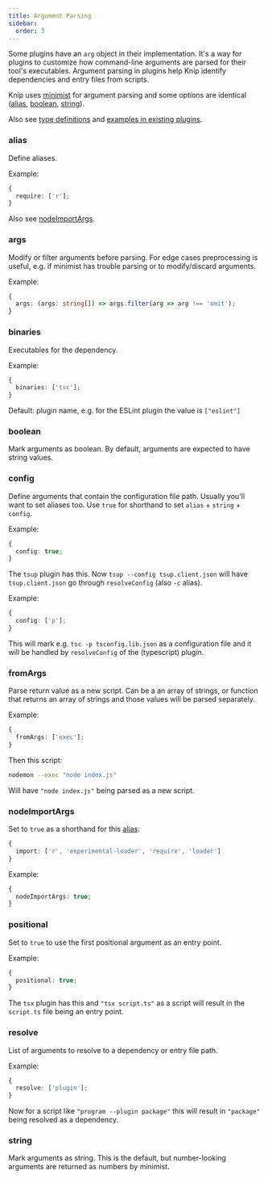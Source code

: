 ```yaml
---
title: Argument Parsing
sidebar:
  order: 3
---
```


Some plugins have an `arg` object in their implementation. It's a way for
plugins to customize how command-line arguments are parsed for their tool's
executables. Argument parsing in plugins help Knip identify dependencies and
entry files from scripts.

Knip uses [minimist](https://www.npmjs.com/package/minimist) for argument
parsing and some options are identical ([alias](#alias), [boolean](#boolean),
[string](#string)).

Also see [type definitions][7] and [examples in existing plugins][8].

### alias

Define aliases.

Example:

```ts
{
  require: ['r'];
}
```

Also see [nodeImportArgs](#nodeimportargs).

### args

Modify or filter arguments before parsing. For edge cases preprocessing is
useful, e.g. if minimist has trouble parsing or to modify/discard arguments.

Example:

```ts
{
  args: (args: string[]) => args.filter(arg => arg !== 'omit');
}
```

### binaries

Executables for the dependency.

Example:

```ts
{
  binaries: ['tsc'];
}
```

Default: plugin name, e.g. for the ESLint plugin the value is `["eslint"]`

### boolean

Mark arguments as boolean. By default, arguments are expected to have string
values.

### config

Define arguments that contain the configuration file path. Usually you'll want
to set aliases too. Use `true` for shorthand to set `alias` + `string` +
`config`.

Example:

```ts
{
  config: true;
}
```

The `tsup` plugin has this. Now `tsup --config tsup.client.json` will have
`tsup.client.json` go through `resolveConfig` (also `-c` alias).

Example:

```ts
{
  config: ['p'];
}
```

This will mark e.g. `tsc -p tsconfig.lib.json` as a configuration file and it
will be handled by `resolveConfig` of the (typescript) plugin.

### fromArgs

Parse return value as a new script. Can be a an array of strings, or function
that returns an array of strings and those values will be parsed separately.

Example:

```ts
{
  fromArgs: ['exec'];
}
```

Then this script:

```sh
nodemon --exec "node index.js"
```

Will have `"node index.js"` being parsed as a new script.

### nodeImportArgs

Set to `true` as a shorthand for this [alias](#alias):

```ts
{
  import: ['r', 'experimental-loader', 'require', 'loader']
}
```

Example:

```ts
{
  nodeImportArgs: true;
}
```

### positional

Set to `true` to use the first positional argument as an entry point.

Example:

```ts
{
  positional: true;
}
```

The `tsx` plugin has this and `"tsx script.ts"` as a script will result in the
`script.ts` file being an entry point.

### resolve

List of arguments to resolve to a dependency or entry file path.

Example:

```ts
{
  resolve: ['plugin'];
}
```

Now for a script like `"program --plugin package"` this will result in
`"package"` being resolved as a dependency.

### string

Mark arguments as string. This is the default, but number-looking arguments are
returned as numbers by minimist.

[7]: https://github.com/webpro-nl/knip/blob/main/packages/knip/src/types/args.ts
[8]:
  https://github.com/search?q=repo%3Awebpro-nl%2Fknip++path%3Apackages%2Fknip%2Fsrc%2Fplugins+%22const+args+%3D%22&type=code
